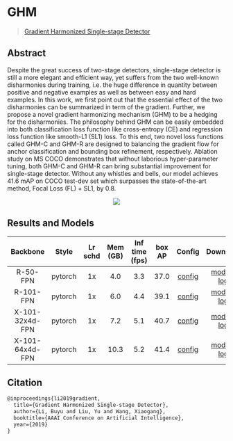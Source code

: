 # GHM

> [Gradient Harmonized Single-stage Detector](https://arxiv.org/abs/1811.05181)

<!-- [ALGORITHM] -->

## Abstract

Despite the great success of two-stage detectors, single-stage detector is still a more elegant and efficient way, yet suffers from the two well-known disharmonies during training, i.e. the huge difference in quantity between positive and negative examples as well as between easy and hard examples. In this work, we first point out that the essential effect of the two disharmonies can be summarized in term of the gradient. Further, we propose a novel gradient harmonizing mechanism (GHM) to be a hedging for the disharmonies. The philosophy behind GHM can be easily embedded into both classification loss function like cross-entropy (CE) and regression loss function like smooth-L1 (SL1) loss. To this end, two novel loss functions called GHM-C and GHM-R are designed to balancing the gradient flow for anchor classification and bounding box refinement, respectively. Ablation study on MS COCO demonstrates that without laborious hyper-parameter tuning, both GHM-C and GHM-R can bring substantial improvement for single-stage detector. Without any whistles and bells, our model achieves 41.6 mAP on COCO test-dev set which surpasses the state-of-the-art method, Focal Loss (FL) + SL1, by 0.8.

<div align=center>
<img src="https://user-images.githubusercontent.com/40661020/143889057-0341f32b-1291-4b9a-8444-52ad266ae709.png"/>
</div>

## Results and Models

|    Backbone     |  Style  | Lr schd | Mem (GB) | Inf time (fps) | box AP |                                                       Config                                                        |                                                                                                                                                           Download                                                                                                                                                            |
| :-------------: | :-----: | :-----: | :------: | :------------: | :----: | :-----------------------------------------------------------------------------------------------------------------: | :---------------------------------------------------------------------------------------------------------------------------------------------------------------------------------------------------------------------------------------------------------------------------------------------------------------------------: |
|    R-50-FPN     | pytorch |   1x    |   4.0    |      3.3       |  37.0  |    [config](https://github.com/open-mmlab/mmdetection/tree/master/configs/ghm/retinanet_r50_fpn_ghm-1x_coco.py)     |               [model](https://download.openmmlab.com/mmdetection/v2.0/ghm/retinanet_ghm_r50_fpn_1x_coco/retinanet_ghm_r50_fpn_1x_coco_20200130-a437fda3.pth) \| [log](https://download.openmmlab.com/mmdetection/v2.0/ghm/retinanet_ghm_r50_fpn_1x_coco/retinanet_ghm_r50_fpn_1x_coco_20200130_004213.log.json)               |
|    R-101-FPN    | pytorch |   1x    |   6.0    |      4.4       |  39.1  |    [config](https://github.com/open-mmlab/mmdetection/tree/master/configs/ghm/retinanet_r101_fpn_ghm-1x_coco.py)    |             [model](https://download.openmmlab.com/mmdetection/v2.0/ghm/retinanet_ghm_r101_fpn_1x_coco/retinanet_ghm_r101_fpn_1x_coco_20200130-c148ee8f.pth) \| [log](https://download.openmmlab.com/mmdetection/v2.0/ghm/retinanet_ghm_r101_fpn_1x_coco/retinanet_ghm_r101_fpn_1x_coco_20200130_145259.log.json)             |
| X-101-32x4d-FPN | pytorch |   1x    |   7.2    |      5.1       |  40.7  | [config](https://github.com/open-mmlab/mmdetection/tree/master/configs/ghm/retinanet_x101-32x4d_fpn_ghm-1x_coco.py) | [model](https://download.openmmlab.com/mmdetection/v2.0/ghm/retinanet_ghm_x101_32x4d_fpn_1x_coco/retinanet_ghm_x101_32x4d_fpn_1x_coco_20200131-e4333bd0.pth) \| [log](https://download.openmmlab.com/mmdetection/v2.0/ghm/retinanet_ghm_x101_32x4d_fpn_1x_coco/retinanet_ghm_x101_32x4d_fpn_1x_coco_20200131_113653.log.json) |
| X-101-64x4d-FPN | pytorch |   1x    |   10.3   |      5.2       |  41.4  | [config](https://github.com/open-mmlab/mmdetection/tree/master/configs/ghm/retinanet_x101-64x4d_fpn_ghm-1x_coco.py) | [model](https://download.openmmlab.com/mmdetection/v2.0/ghm/retinanet_ghm_x101_64x4d_fpn_1x_coco/retinanet_ghm_x101_64x4d_fpn_1x_coco_20200131-dd381cef.pth) \| [log](https://download.openmmlab.com/mmdetection/v2.0/ghm/retinanet_ghm_x101_64x4d_fpn_1x_coco/retinanet_ghm_x101_64x4d_fpn_1x_coco_20200131_113723.log.json) |

## Citation

```latex
@inproceedings{li2019gradient,
  title={Gradient Harmonized Single-stage Detector},
  author={Li, Buyu and Liu, Yu and Wang, Xiaogang},
  booktitle={AAAI Conference on Artificial Intelligence},
  year={2019}
}
```
